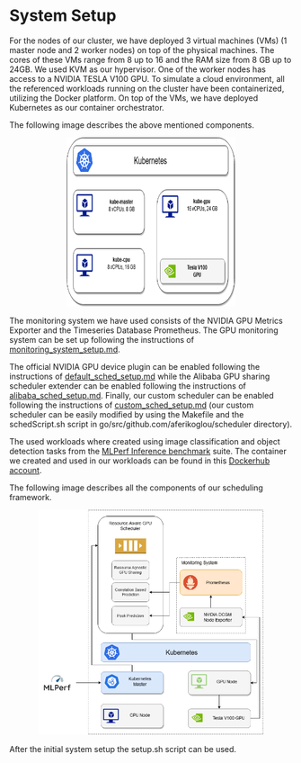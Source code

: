 # System Setup

For the nodes of our cluster, we have deployed 3 virtual machines (VMs) (1 master node and 2 worker nodes) on top of the physical machines. The cores of these VMs range from 8 up to 16 and the RAM size from 8 GB up to 24GB. We used KVM as our hypervisor. One of the worker nodes has access to a NVIDIA TESLA V100 GPU. To simulate a cloud environment, all the referenced workloads running on the cluster have been containerized, utilizing the Docker platform. On top of the VMs, we have deployed Kubernetes as our container orchestrator.

The following image describes the above mentioned components.

<p align="center">
    <img src="images/experimentalInfrastrusture.png" width="300" height="300">
</p>

The monitoring system we have used consists of the NVIDIA GPU Metrics Exporter and the Timeseries Database Prometheus. The GPU monitoring system can be set up following the instructions of [monitoring_system_setup.md](monitoring_system_setup.md).

The official NVIDIA GPU device plugin can be enabled following the instructions of [default_sched_setup.md](default_sched_setup.md) while the Alibaba GPU sharing scheduler extender can be enabled following the instructions of [alibaba_sched_setup.md](alibaba_sched_setup.md). Finally, our custom scheduler can be enabled following the instructions of [custom_sched_setup.md](custom_sched_setup.md) (our custom scheduler can be easily modified by using the Makefile and the schedScript.sh script in go/src/github.com/aferikoglou/scheduler directory).

The used workloads where created using image classification and object detection tasks from the [MLPerf Inference benchmark](https://mlperf.org/inference-overview/) suite. The container we created and used in our workloads can be found in this [Dockerhub account](https://hub.docker.com/search?q=aferikoglou&type=image).

The following image describes all the components of our scheduling framework.

<p align="center">
    <img src="images/overallSystem.png" width="400" height="400">
</p>

After the initial system setup the setup.sh script can be used.

